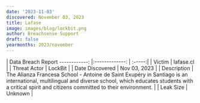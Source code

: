 ```yaml
---
date: '2023-11-03'
discovered: November 03, 2023
title: Lafase
image: images/blog/lockbit.png
author: Breachsense Support
draft: false
yearmonths: 2023/november
---
```



| Data Breach Report
------------:     |:-------------:    | :-----:|
| Victim      | lafase.cl      | 
| Threat Actor      | LockBit      | 
| Date Discovered      | Nov 03, 2023      | 
| Description      | The Alianza Francesa School - Antoine de Saint Exupéry in Santiago is an international, multilingual and diverse school, which educates students with a critical spirit and citizens committed to their environment.      | 
| Leak Size      | Unknown      | 

